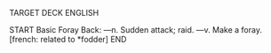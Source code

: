 TARGET DECK
ENGLISH

START
Basic
Foray
Back: —n. Sudden attack; raid. —v. Make a foray. [french: related to *fodder]
END
